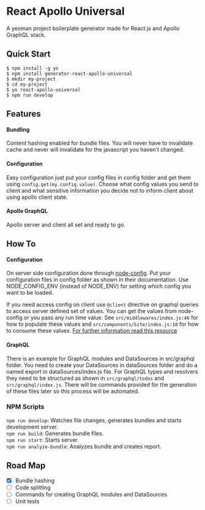 # React Apollo Universal
 A yeoman project boilerplate generator made for React.js and Apollo GraphQL stack.

## Quick Start

 ```
 $ npm install -g yo
 $ npm install generator-react-apollo-universal
 $ mkdir my-project
 $ cd my-project
 $ yo react-apollo-universal
 $ npm run develop
 ```

## Features

#### Bundling
Content hashing enabled for bundle files. You will never have to invalidate cache and never will invalidate for the javascript you haven't changed.

#### Configuration
Easy configuration just put your config files in config folder and get them using ```config.get(my.config.value)```. Choose what config values you send to client and what sensitive information you decide not to inform client about using apollo client state.

#### Apollo GraphQL
Apollo server and client all set and ready to go.

## How To

#### Configuration
On server side configuration done through [node-config](#https://github.com/lorenwest/node-config). Put your configuration files in config folder as shown in their documentation. Use NODE_CONFIG_ENV (instead of NODE_ENV) for setting which config you want to be loaded.

If you need access config on client use ```@client``` directive on graphql queries to access server defined set of values. You can get the values from node-config or you pass any run time value. See ```src/middlewares/index.js:46``` for how to populate these values and ```src/components/Site/index.js:10``` for how to consume these values. [For further information read this resource](#https://www.apollographql.com/docs/react/data/local-state/)

#### GraphQL
There is an example for GraphQL modules and DataSources in src/graphql folder. You need to create your DataSources in dataSources folder and do a named export in dataSources/index.js file. For GraphQL types and resolvers they need to be structured as shown in ```src/graphql/todos``` and ```src/graphql/index.js```. There will be commands provided for the generation of these files later so this process will be automated.

### NPM Scripts

```npm run develop```: Watches file changes, generates bundles and starts development server.  
```npm run build```: Generates bundle files.  
```npm run start```: Starts server.  
```npm run analyze-bundle```: Analyzes bundle and creates report.

## Road Map
 - [x] Bundle hashing
 - [ ] Code splitting
 - [ ] Commands for creating GraphQL modules and DataSources
 - [ ] Unit tests
